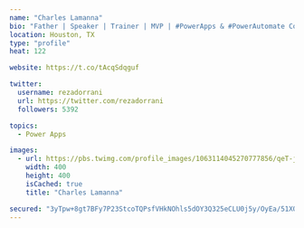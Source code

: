 ```yaml
---
name: "Charles Lamanna"
bio: "Father | Speaker | Trainer | MVP | #PowerApps & #PowerAutomate Community Super User | YouTuber Right-pointing triangle http://youtube.com/c/rezadorrani | Learn - Share - Clockwise rightwards and leftwards open circle arrows"
location: Houston, TX
type: "profile"
heat: 122

website: https://t.co/tAcqSdqguf

twitter:
  username: rezadorrani
  url: https://twitter.com/rezadorrani
  followers: 5392

topics:
  - Power Apps

images:
  - url: https://pbs.twimg.com/profile_images/1063114045270777856/qeT-jpWr_400x400.jpg
    width: 400
    height: 400
    isCached: true
    title: "Charles Lamanna"

secured: "3yTpw+8gt7BFy7P23StcoTQPsfVHkNOhls5dOY3Q325eCLU0j5y/OyEa/51XOdCUj8m7fAUEApoDq/oiF7s7aVseY8JsBhQypOWRJvf9/0REb3hKYfqBYV23S0R2RiGkXZN90wmnNjC7Ej7aAgF09mr5LyzMRA8IIG0VA+0VoPULYBNX2jODLyp07VcTHgg2TIk6UmafXjrm0nF6Sk90MtllqrwW0RGnJLDohEu8fqurZ5NovmB1weFw7ZO60/Fqx3WSV7PwvhPESxreHQPJw0RUH0nWfoAkEq9NE+Vj7Gjxk9ntFuI7CkFDo6KT+ru9kqqINVylGVGSWiHV2G/ecOsLKYZlKvsfgn0/XKMrPfyAxyKKT2HXm3gjVxpEEvCSluR2XHFzwq4tjoYEqLEGodgZH0so4vRwp7H2HD5X5fY=;/+6PD2lyVYDSVtzH4ucXiw=="
---
```


